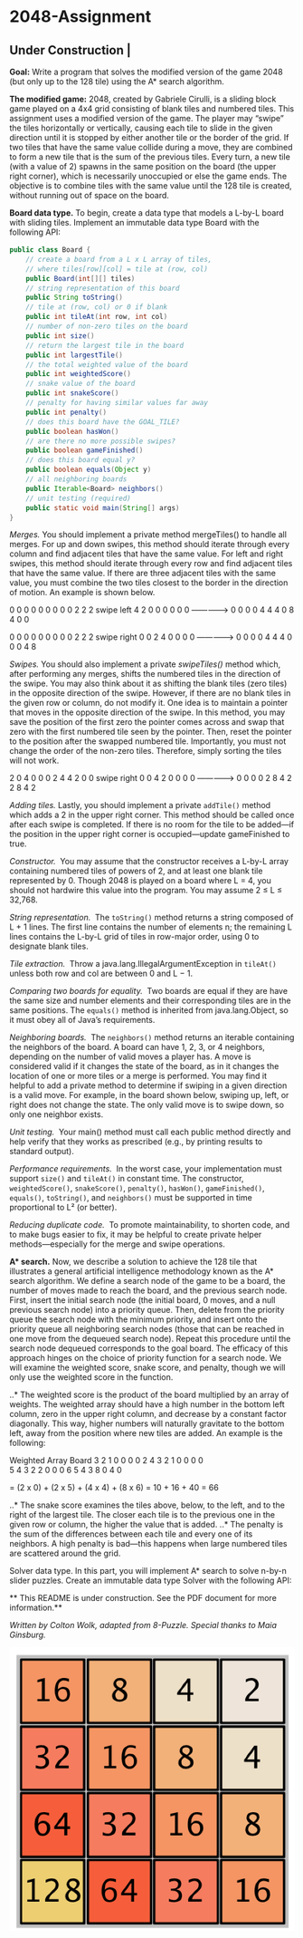 # 2048-Assignment 

Under Construction |
-------------------

**Goal:** Write a program that solves the modified version of the game 2048 (but only up to the 128 tile) using the A* search algorithm.

**The modified game:** 2048, created by Gabriele Cirulli, is a sliding block game played on a 4x4 grid consisting of blank tiles and numbered tiles. This assignment uses a modified version of the game. The player may “swipe” the tiles horizontally or vertically, causing each tile to slide in the given direction until it is stopped by either another tile or the border of the grid. If two tiles that have the same value collide during a move, they are combined to form a new tile that is the sum of the previous tiles. Every turn, a new tile (with a value of 2) spawns in the same position on the board (the upper right corner), which is necessarily unoccupied or else the game ends. The objective is to combine tiles with the same value until the 128 tile is created, without running out of space on the board.

**Board data type.** To begin, create a data type that models a L-by-L board with sliding tiles. Implement an immutable data type Board with the following API:

```java
public class Board {
    // create a board from a L x L array of tiles,
    // where tiles[row][col] = tile at (row, col)
    public Board(int[][] tiles)
    // string representation of this board                            
    public String toString()
    // tile at (row, col) or 0 if blank           
    public int tileAt(int row, int col)
    // number of non-zero tiles on the board 
    public int size()
    // return the largest tile in the board
    public int largestTile()
    // the total weighted value of the board
    public int weightedScore()
    // snake value of the board
    public int snakeScore()
    // penalty for having similar values far away
    public int penalty()
    // does this board have the GOAL_TILE?
    public boolean hasWon()
    // are there no more possible swipes?
    public boolean gameFinished() 
    // does this board equal y?
    public boolean equals(Object y)
    // all neighboring boards
    public Iterable<Board> neighbors()
    // unit testing (required)
    public static void main(String[] args)
}

```

*Merges.* You should implement a private method mergeTiles() to handle all merges. For up and down swipes, this method should iterate through every column and find adjacent tiles that have the same value. For left and right swipes, this method should iterate through every row and find adjacent tiles that have the same value. If there are three adjacent tiles with the same value, you must combine the two tiles closest to the border in the direction of motion. An example is shown below. 

0   0   0   0                                  0   0   0   0
0   2   2   2          swipe left         4   2   0   0
0   0   0   0       —————>     0   0   0   0
4   4   4   0                                  8   4   0   0

0   0   0   0                                  0   0   0   0
0   2   2   2         swipe right       0   0   2   4
0   0   0   0       —————>     0   0   0   0
4   4   4   0                                  0   0   4   8

*Swipes.* You should also implement a private *swipeTiles()* method which, after performing any merges, shifts the numbered tiles in the direction of the swipe. You may also think about it as shifting the blank tiles (zero tiles) in the opposite direction of the swipe. However, if there are no blank tiles in the given row or column, do not modify it. One idea is to maintain a pointer that moves in the opposite direction of the swipe. In this method, you may save the position of the first zero the pointer comes across and swap that zero with the first numbered tile seen by the pointer. Then, reset the pointer to the position after the swapped numbered tile. Importantly, you must not change the order of the non-zero tiles. Therefore, simply sorting the tiles will not work.

2   0   4   0                                  0   0   2   4
4   2   0   0         swipe right       0   0   4   2
0   0   0   0       —————>     0   0   0   0
2   8   4   2                                  2   8   4   2

*Adding tiles.* Lastly, you should implement a private `addTile()` method which adds a 2 in the upper right corner. This method should be called once after each swipe is completed. If there is no room for the tile to be added—if the position in the upper right corner is occupied—update gameFinished to true. 

*Constructor.*  You may assume that the constructor receives a L-by-L array containing numbered tiles of powers of 2, and at least one blank tile represented by 0. Though 2048 is played on a board where L = 4, you should not hardwire this value into the program. You may assume 2 ≤ L ≤ 32,768.

*String representation.*  The `toString()` method returns a string composed of L + 1 lines. The first line contains the number of elements n; the remaining L lines contains the L-by-L grid of tiles in row-major order, using 0 to designate blank tiles.

*Tile extraction.*  Throw a java.lang.IllegalArgumentException in `tileAt()` unless both row and col are between 0 and L − 1. 

*Comparing two boards for equality.*  Two boards are equal if they are have the same size and number elements and their corresponding tiles are in the same positions. The `equals()` method is inherited from java.lang.Object, so it must obey all of Java’s requirements.

*Neighboring boards.*  The `neighbors()` method returns an iterable containing the neighbors of the board. A board can have 1, 2, 3, or 4 neighbors, depending on the number of valid moves a player has. A move is considered valid if it changes the state of the board, as in it changes the location of one or more tiles or a merge is performed. You may find it helpful to add a private method to determine if swiping in a given direction is a valid move. For example, in the board shown below, swiping up, left, or right does not change the state. The only valid move is to swipe down, so only one neighbor exists.

*Unit testing.*  Your main() method must call each public method directly and help verify that they works as prescribed (e.g., by printing results to standard output).

*Performance requirements.*  In the worst case, your implementation must support `size()` and `tileAt()` in constant time. The constructor,  `weightedScore()`, `snakeScore()`, `penalty()`, `hasWon()`, `gameFinished()`, `equals()`, `toString()`, and `neighbors()` must be supported in time proportional to L² (or better). 

*Reducing duplicate code.*  To promote maintainability, to shorten code, and to make bugs easier to fix, it may be helpful to create private helper methods—especially for the merge and swipe operations.

**A\* search.** Now, we describe a solution to achieve the 128 tile that illustrates a general artificial intelligence methodology known as the A\* search algorithm. We define a search node of the game to be a board, the number of moves made to reach the board, and the previous search node. First, insert the initial search node (the initial board, 0 moves, and a null previous search node) into a priority queue. Then, delete from the priority queue the search node with the minimum priority, and insert onto the priority queue all neighboring search nodes (those that can be reached in one move from the dequeued search node). Repeat this procedure until the search node dequeued corresponds to the goal board.
The efficacy of this approach hinges on the choice of priority function for a search node. We will examine the weighted score, snake score, and penalty, though we will only use the weighted score in the function.

..* The weighted score is the product of the board multiplied by an array of weights. The weighted array should have a high number in the bottom left column, zero in the upper right column, and decrease by a constant factor diagonally. This way, higher numbers will naturally gravitate to the bottom left, away from the position where new tiles are added. An example is the following:

Weighted Array                             Board
      3   2   1   0                             0   0   0   2
      4   3   2   1                             0   0   0   0           
      5   4   3   2                             2   0   0   0 
      6   5   4   3                             8   0   4   0

 = (2 x 0) + (2 x 5) + (4 x 4) + (8 x 6)  = 10 + 16 + 40 = 66

..* The snake score examines the tiles above, below, to the left, and to the right of the largest tile. The closer each tile is to the previous one in the given row or column, the higher the value that is added.
..* The penalty is the sum of the differences between each tile and every one of its neighbors. A high penalty is bad—this happens when large numbered tiles are scattered around the grid.

Solver data type. In this part, you will implement A* search to solve n-by-n slider puzzles. Create an immutable data type Solver with the following API:




** This README is under construction. See the PDF document for more information.**

*Written by Colton Wolk, adapted from 8-Puzzle. Special thanks to Maia Ginsburg.*

![Image of Game Board](https://github.com/cbwolk/2048-Assignment/blob/master/images/Full2048Board.png)
